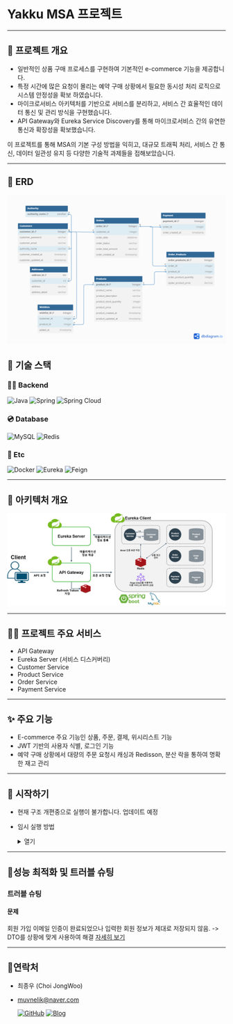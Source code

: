 

# Yakku MSA 프로젝트
***
## 🚀 프로젝트 개요
- 일반적인 상품 구매 프로세스를 구현하여 기본적인 e-commerce 기능을 제공합니다.
- 특정 시간에 많은 요청이 몰리는 예약 구매 상황에서 필요한 동시성 처리 로직으로 시스템 안정성을 확보 하였습니다.
- 마이크로서비스 아키텍처를 기반으로 서비스를 분리하고, 서비스 간 효율적인 데이터 통신 및 관리 방식을 구현했습니다.
- API Gateway와 Eureka Service Discovery를 통해 마이크로서비스 간의 유연한 통신과 확장성을 확보했습니다.

이 프로젝트를 통해 MSA의 기본 구성 방법을 익히고, 대규모 트래픽 처리, 서비스 간 통신, 데이터 일관성 유지 등 다양한 기술적 과제들을 접해보았습니다.
****
## 🔎 ERD
![erd.png](images/erd.png)
## 🔧 기술 스택
### 👨‍💻 Backend
![Java](https://img.shields.io/badge/Java_21-ED8B00?style=for-the-badge&logo=openjdk&logoColor=white)
![Spring](https://img.shields.io/badge/Springboot_3.3.0-6DB33F?style=for-the-badge&logo=spring&logoColor=white)
![Spring Cloud](https://img.shields.io/badge/Spring_Cloud-6DB33F?style=for-the-badge&logo=spring&logoColor=white)

### 💿 Database
![MySQL](https://img.shields.io/badge/MySQL-00000F?style=for-the-badge&logo=mysql&logoColor=white)
![Redis](https://img.shields.io/badge/Redis-DC382D?style=for-the-badge&logo=redis&logoColor=white)
### 🔎 Etc
![Docker](https://img.shields.io/badge/Docker-2496ED?style=for-the-badge&logo=docker&logoColor=white)
![Eureka](https://img.shields.io/badge/Eureka_Client-2496ED?style=for-the-badge&logo=spring&logoColor=white)
![Feign](https://img.shields.io/badge/Feign_Client-brightgreen?style=for-the-badge)

***
## 📒 아키텍처 개요
![아키텍처 다이어그램](images/Architecture.jpg)
***
## 👨‍💻 프로젝트 주요 서비스
- API Gateway
- Eureka Server (서비스 디스커버리)
- Customer Service
- Product Service
- Order Service
- Payment Service
***
## ✨ 주요 기능
- E-commerce 주요 기능인 상품, 주문, 결제, 위시리스트 기능
- JWT 기반의 사용자 식별, 로그인 기능
- 예약 구매 상황에서 대량의 주문 요청시 캐싱과 Redisson, 분산 락을 통하여 명확한 재고 관리
***
## 🛫 시작하기
- 현재 구조 개편중으로 실행이 불가합니다. 업데이트 예정
- 임시 실행 방법
  <details>
  <summary>열기</summary>

  [![Eureka Server](https://img.shields.io/badge/Eureka%20Server-blue?style=for-the-badge&logo=github)](https://github.com/Jonggae/yakku-eureka)
  [![API Gateway](https://img.shields.io/badge/API%20Gateway-blue?style=for-the-badge&logo=github)](https://github.com/Jonggae/yakku-APIGateway)
  [![User Service](https://img.shields.io/badge/User%20Service-blue?style=for-the-badge&logo=github)](https://github.com/Jonggae/yakku-user-service)
  
  [![Product Service](https://img.shields.io/badge/Product%20Service-blue?style=for-the-badge&logo=github)](https://github.com/Jonggae/yakku-product-service)
  [![Order Service](https://img.shields.io/badge/Order%20Service-blue?style=for-the-badge&logo=github)](https://github.com/Jonggae/yakku-order-service)
  [![Payment Service](https://img.shields.io/badge/Payment%20Service-blue?style=for-the-badge&logo=github)](https://github.com/Jonggae/yakku-payment-service)
  
  - 분리된 각 Repository에 접근합니다.
  - terminal에서 각 docker-compose를 실행합니다. 
      
    ```docker-compose up -d```
  - 서비스 실행 순서: Eureka Server > API Gateway > 기타 서비스
  - 모든 서비스가 실행된 후, http://localhost:8761 에 접속하여 시스템 상태를 확인할 수 있습니다.
  </details>
***
## 📶성능 최적화 및 트러블 슈팅
### 트러블 슈팅

#### 문제
회원 가입 이메일 인증이 완료되었으나 입력한 회원 정보가 제대로 저장되지 않음. -> DTO를 상황에 맞게 사용하여 해결
[자세히 보기](https://jonggae.tistory.com/169)



***
## 📱연락처
- 최종우 (Choi JongWoo)
- muvnelik@naver.com

  [![GitHub](https://img.shields.io/badge/GitHub-181717?style=for-the-badge&logo=github)](https://github.com/Jonggae)
  [![Blog](https://img.shields.io/badge/Blog-Tistory-FF5722?style=for-the-badge&logo=blogger)](https://jonggae.tistory.com/)

